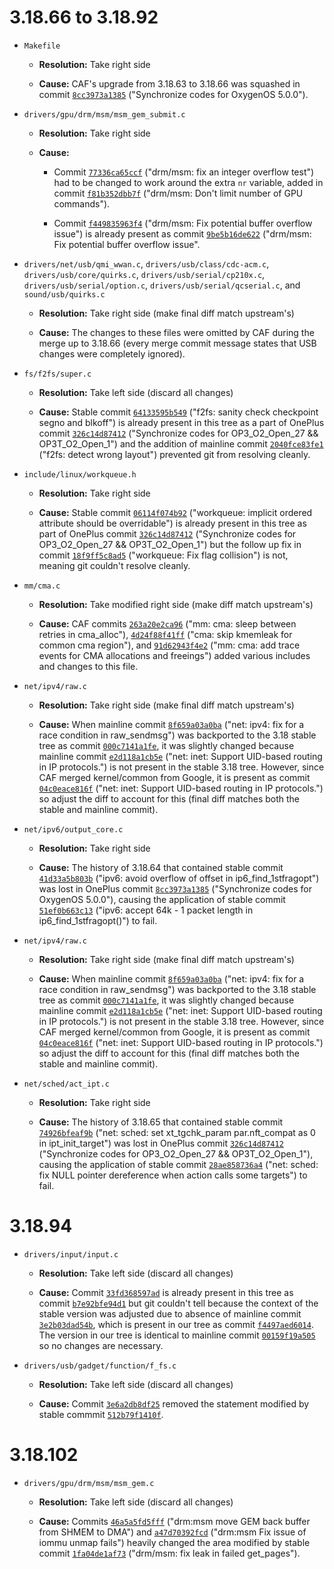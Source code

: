 # 3.18.66 to 3.18.92


* `Makefile`

  * **Resolution:** Take right side

  * **Cause:** CAF's upgrade from 3.18.63 to 3.18.66 was squashed in commit [`8cc3973a1385`](https://github.com/OnePlusOSS/android_kernel_oneplus_msm8996/commit/8cc3973a13855b9040c89e5d85572ab4e7c1d5db) ("Synchronize codes for OxygenOS 5.0.0").


* `drivers/gpu/drm/msm/msm_gem_submit.c`

  * **Resolution:** Take right side

  * **Cause:**

    * Commit [`77336ca65ccf`](https://git.kernel.org/pub/scm/linux/kernel/git/stable/linux-stable.git/commit/?id=77336ca65ccf544bbca59d55b0a1bb10bf420fe3) ("drm/msm: fix an integer overflow test") had to be changed to work around the extra `nr` variable, added in commit [`f81b352dbb7f`](https://source.codeaurora.org/quic/la/kernel/msm-3.18/commit/?id=f81b352dbb7f8ecd938527e2c8da7523b8ea63eb) ("drm/msm: Don't limit number of GPU commands").

    * Commit [`f449835963f4`](https://git.kernel.org/pub/scm/linux/kernel/git/stable/linux-stable.git/commit/?id=f449835963f47a3755d2f893a49928cf8d7ca58e) ("drm/msm: Fix potential buffer overflow issue") is already present as commit [`9be5b16de622`](https://source.codeaurora.org/quic/la/kernel/msm-3.18/commit/?id=9be5b16de622c2426408425e3df29e945cd21d37) ("drm/msm: Fix potential buffer overflow issue".


* `drivers/net/usb/qmi_wwan.c`, `drivers/usb/class/cdc-acm.c`, `drivers/usb/core/quirks.c`, `drivers/usb/serial/cp210x.c`, `drivers/usb/serial/option.c`, `drivers/usb/serial/qcserial.c`, and `sound/usb/quirks.c`

  * **Resolution:** Take right side (make final diff match upstream's)

  * **Cause:** The changes to these files were omitted by CAF during the merge up to 3.18.66 (every merge commit message states that USB changes were completely ignored).


* `fs/f2fs/super.c`

  * **Resolution:** Take left side (discard all changes)

  * **Cause:** Stable commit [`64133595b549`](https://git.kernel.org/pub/scm/linux/kernel/git/stable/linux-stable.git/commit/?id=64133595b549c1036ffe8598f4c53aa355d9e3f1) ("f2fs: sanity check checkpoint segno and blkoff") is already present in this tree as a part of OnePlus commit [`326c14d87412`](https://github.com/OnePlusOSS/android_kernel_oneplus_msm8996/commit/326c14d87412a5e1f6c5090010f8657901191169) ("Synchronize codes for OP3_O2_Open_27 && OP3T_O2_Open_1") and the addition of mainline commit [`2040fce83fe1`](https://git.kernel.org/pub/scm/linux/kernel/git/stable/linux-stable.git/commit/?id=2040fce83fe17763b07c97c1f691da2bb85e4135) ("f2fs: detect wrong layout") prevented git from resolving cleanly.


* `include/linux/workqueue.h`

  * **Resolution:** Take right side

  * **Cause:** Stable commit [`06114f074b92`](https://git.kernel.org/pub/scm/linux/kernel/git/stable/linux-stable.git/commit/?id=06114f074b92f87eeaf12e2560362a2105a1d5b3) ("workqueue: implicit ordered attribute should be overridable") is already present in this tree as part of OnePlus commit [`326c14d87412`](https://github.com/OnePlusOSS/android_kernel_oneplus_msm8996/commit/326c14d87412a5e1f6c5090010f8657901191169) ("Synchronize codes for OP3_O2_Open_27 && OP3T_O2_Open_1") but the follow up fix in commit [`18f9ff5c8ad5`](https://git.kernel.org/pub/scm/linux/kernel/git/stable/linux-stable.git/commit/?id=18f9ff5c8ad53a70aff203d79dc76fada3829101) ("workqueue: Fix flag collision") is not, meaning git couldn't resolve cleanly.


* `mm/cma.c`

  * **Resolution:** Take modified right side (make diff match upstream's)

  * **Cause:** CAF commits [`263a20e2ca96`](https://source.codeaurora.org/quic/la/kernel/msm-3.18/commit/?id=263a20e2ca967e1e68c1e7a87fa5c4cd882f8c81) ("mm: cma: sleep between retries in cma_alloc"), [`4d24f88f41ff`](https://source.codeaurora.org/quic/la/kernel/msm-3.18/commit/?id=4d24f88f41ffce3195bd6f0faf16cd4bd5c66b27) ("cma: skip kmemleak for common cma region"), and [`91d62943f4e2`](https://source.codeaurora.org/quic/la/kernel/msm-3.18/commit/?id=91d62943f4e2dcfeb3c1163900d67114fa9ec8c9) ("mm: cma: add trace events for CMA allocations and freeings") added various includes and changes to this file.


* `net/ipv4/raw.c`

  * **Resolution:** Take right side (make final diff match upstream's)

  * **Cause:** When mainline commit [`8f659a03a0ba`](https://git.kernel.org/pub/scm/linux/kernel/git/stable/linux-stable.git/commit/?id=8f659a03a0ba9289b9aeb9b4470e6fb263d6f483) ("net: ipv4: fix for a race condition in raw_sendmsg") was backported to the 3.18 stable tree as commit [`000c7141a1fe`](https://git.kernel.org/pub/scm/linux/kernel/git/stable/linux-stable.git/commit/?id=000c7141a1feace09bf4c0f65008e51fa69ecede), it was slightly changed because mainline commit [`e2d118a1cb5e`](https://git.kernel.org/pub/scm/linux/kernel/git/stable/linux-stable.git/commit/?id=e2d118a1cb5e60d077131a09db1d81b90a5295fe) ("net: inet: Support UID-based routing in IP protocols.") is not present in the stable 3.18 tree. However, since CAF merged kernel/common from Google, it is present as commit [`04c0eace816f`](https://source.codeaurora.org/quic/la/kernel/msm-3.18/commit/?id=04c0eace816f2b2c33830ec7f5e882de674841ae) ("net: inet: Support UID-based routing in IP protocols.") so adjust the diff to account for this (final diff matches both the stable and mainline commit).


* `net/ipv6/output_core.c`

  * **Resolution:** Take right side

  * **Cause:** The history of 3.18.64 that contained stable commit [`41d33a5b803b`](https://git.kernel.org/pub/scm/linux/kernel/git/stable/linux-stable.git/commit/?id=41d33a5b803bd1c3ca84f5bfb9ab77d06ce09fca) ("ipv6: avoid overflow of offset in ip6_find_1stfragopt") was lost in OnePlus commit [`8cc3973a1385`](https://github.com/OnePlusOSS/android_kernel_oneplus_msm8996/commit/8cc3973a13855b9040c89e5d85572ab4e7c1d5db) ("Synchronize codes for OxygenOS 5.0.0"), causing the application of stable commit [`51ef0b663c13`](https://git.kernel.org/pub/scm/linux/kernel/git/stable/linux-stable.git/commit/?id=51ef0b663c13cffbc1cc74102122bd4013726c1b) ("ipv6: accept 64k - 1 packet length in ip6_find_1stfragopt()") to fail.


* `net/ipv4/raw.c`

  * **Resolution:** Take right side (make final diff match upstream's)

  * **Cause:** When mainline commit [`8f659a03a0ba`](https://git.kernel.org/pub/scm/linux/kernel/git/stable/linux-stable.git/commit/?id=8f659a03a0ba9289b9aeb9b4470e6fb263d6f483) ("net: ipv4: fix for a race condition in raw_sendmsg") was backported to the 3.18 stable tree as commit [`000c7141a1fe`](https://git.kernel.org/pub/scm/linux/kernel/git/stable/linux-stable.git/commit/?id=000c7141a1feace09bf4c0f65008e51fa69ecede), it was slightly changed because mainline commit [`e2d118a1cb5e`](https://git.kernel.org/pub/scm/linux/kernel/git/stable/linux-stable.git/commit/?id=e2d118a1cb5e60d077131a09db1d81b90a5295fe) ("net: inet: Support UID-based routing in IP protocols.") is not present in the stable 3.18 tree. However, since CAF merged kernel/common from Google, it is present as commit [`04c0eace816f`](https://source.codeaurora.org/quic/la/kernel/msm-3.18/commit/?id=04c0eace816f2b2c33830ec7f5e882de674841ae) ("net: inet: Support UID-based routing in IP protocols.") so adjust the diff to account for this (final diff matches both the stable and mainline commit).


* `net/sched/act_ipt.c`

  * **Resolution:** Take right side

  * **Cause:** The history of 3.18.65 that contained stable commit [`74926bfeaf9b`](https://git.kernel.org/pub/scm/linux/kernel/git/stable/linux-stable.git/commit/?id=74926bfeaf9bab3f6a6bedaef5ff79d32bd38c1a) ("net: sched: set xt_tgchk_param par.nft_compat as 0 in ipt_init_target") was lost in OnePlus commit [`326c14d87412`](https://github.com/OnePlusOSS/android_kernel_oneplus_msm8996/commit/326c14d87412a5e1f6c5090010f8657901191169) ("Synchronize codes for OP3_O2_Open_27 && OP3T_O2_Open_1"), causing the application of stable commit [`28ae858736a4`](https://git.kernel.org/pub/scm/linux/kernel/git/stable/linux-stable.git/commit/?id=28ae858736a42b37ff4352e3cb46e4a9e9299d2f) ("net: sched: fix NULL pointer dereference when action calls some targets") to fail.


# 3.18.94

* `drivers/input/input.c`

  * **Resolution:** Take left side (discard all changes)

  * **Cause:** Commit [`33fd368597ad`](https://git.kernel.org/pub/scm/linux/kernel/git/stable/linux-stable.git/commit/?id=33fd368597ad615f9f7232ca9daa3ed3fdba1516) is already present in this tree as commit [`b7e92bfe94d1`](https://source.codeaurora.org/quic/la/kernel/msm-3.18/commit?id=b7e92bfe94d17178fea6c12552ab5fbafd48ad96) but git couldn't tell because the context of the stable version was adjusted due to absence of mainline commit [`3e2b03dad54b`](https://git.kernel.org/pub/scm/linux/kernel/git/torvalds/linux.git/commit/?id=3e2b03dad54bbcab5be948629a644d55ce7b5a2e), which is present in our tree as commit [`f4497aed6014`](https://source.codeaurora.org/quic/la/kernel/msm-3.18/commit?id=f4497aed6014730521b7736db0139ebb6fadeee5). The version in our tree is identical to mainline commit [`00159f19a505`](https://git.kernel.org/pub/scm/linux/kernel/git/torvalds/linux.git/commit/?id=00159f19a5057cb779146afce1cceede692af346) so no changes are necessary.


* `drivers/usb/gadget/function/f_fs.c`

  * **Resolution:** Take left side (discard all changes)

  * **Cause:** Commit [`3e6a2db8df25`](https://source.codeaurora.org/quic/la/kernel/msm-3.18/commit?id=3e6a2db8df258fc6d609a2827d0e0cbe30fbbce0) removed the statement modified by stable commmit [`512b79f1410f`](https://git.kernel.org/pub/scm/linux/kernel/git/stable/linux-stable.git/commit/?id=512b79f1410fd05c2c7f2aab9fb4b0050560db89).


# 3.18.102

* `drivers/gpu/drm/msm/msm_gem.c`

  * **Resolution:** Take left side (discard all changes)

  * **Cause:** Commits [`46a5a5fd5fff`](https://source.codeaurora.org/quic/la/kernel/msm-3.18/commit/?id=46a5a5fd5fffffaebfe1867396af0d653375c053) ("drm:msm move GEM back buffer from SHMEM to DMA") and [`a47d70392fcd`](https://source.codeaurora.org/quic/la/kernel/msm-3.18/commit/?id=a47d70392fcdf0cf55daff156164e984383d63ff) ("drm:msm Fix issue of iommu unmap fails") heavily changed the area modified by stable commit [`1fa04de1af73`](https://git.kernel.org/pub/scm/linux/kernel/git/stable/linux-stable.git/commit/?id=1fa04de1af7354d6cb795ed47bee2194ea9c8a17) ("drm/msm: fix leak in failed get_pages").

